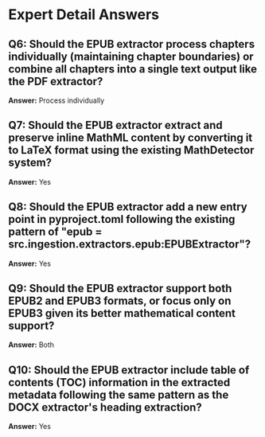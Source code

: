 # Expert Detail Answers

## Q6: Should the EPUB extractor process chapters individually (maintaining chapter boundaries) or combine all chapters into a single text output like the PDF extractor?
**Answer:** Process individually

## Q7: Should the EPUB extractor extract and preserve inline MathML content by converting it to LaTeX format using the existing MathDetector system?
**Answer:** Yes

## Q8: Should the EPUB extractor add a new entry point in pyproject.toml following the existing pattern of "epub = src.ingestion.extractors.epub:EPUBExtractor"?
**Answer:** Yes

## Q9: Should the EPUB extractor support both EPUB2 and EPUB3 formats, or focus only on EPUB3 given its better mathematical content support?
**Answer:** Both

## Q10: Should the EPUB extractor include table of contents (TOC) information in the extracted metadata following the same pattern as the DOCX extractor's heading extraction?
**Answer:** Yes